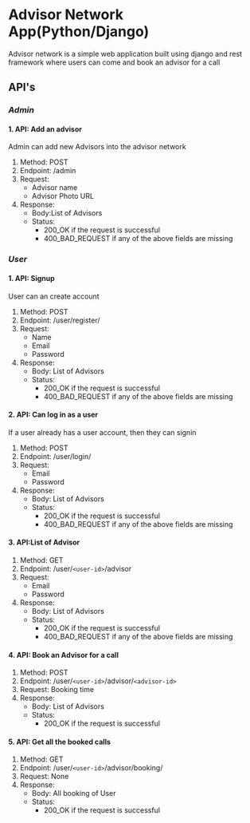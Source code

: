 # Advisor Network App(Python/Django) #
Advisor network is a simple web application built using django and rest framework where users can come and book an advisor for a call

## API's ##

### *Admin* ###
#### 1. API: Add an advisor
Admin can add new Advisors into the advisor network 
1. Method: POST
2. Endpoint: /admin
3. Request:
   * Advisor name
   * Advisor Photo URL
4. Response:
   * Body:List of Advisors
   * Status:
      * 200_OK if the request is successful
      * 400_BAD_REQUEST if any of the above fields are missing


### *User* ###
#### 1. API: Signup ####
User can an create account
1. Method: POST
2. Endpoint: /user/register/
3. Request:
   * Name
   * Email
   * Password
4. Response:
   * Body: List of Advisors
   * Status:
      * 200_OK if the request is successful
      * 400_BAD_REQUEST if any of the above fields are missing

#### 2. API: Can log in as a user ####
If a user already has a user account, then they can signin
1. Method: POST
2. Endpoint: /user/login/
3. Request:
   * Email
   * Password
4. Response:
   * Body: List of Advisors
   * Status:
      * 200_OK if the request is successful
      * 400_BAD_REQUEST if any of the above fields are missing

#### 3. API:List of Advisor ####
1. Method: GET
2. Endpoint: /user/`<user-id>`/advisor
3. Request:
   * Email
   * Password
4. Response:
   * Body: List of Advisors
   * Status:
      * 200_OK if the request is successful
      * 400_BAD_REQUEST if any of the above fields are missing
 
#### 4. API: Book an Advisor for a call ####
1. Method: POST
2. Endpoint: /user/`<user-id>`/advisor/`<advisor-id>`
3. Request: Booking time
4. Response:
   * Body: List of Advisors
   * Status:
      * 200_OK if the request is successful

#### 5. API: Get all the booked calls ####
1. Method: GET
2. Endpoint: /user/`<user-id>`/advisor/booking/
3. Request: None
4. Response:
   * Body: All booking of User
   * Status:
      * 200_OK if the request is successful

 





